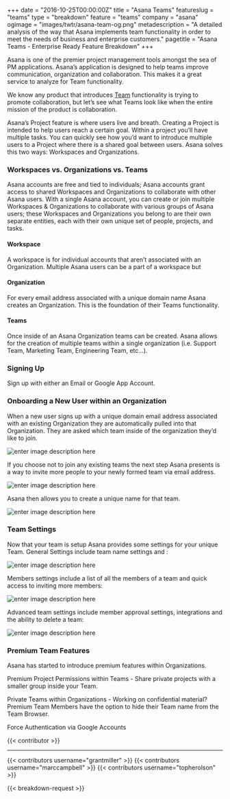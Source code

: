 +++
date = "2016-10-25T00:00:00Z"
title = "Asana Teams"
featureslug = "teams"
type = "breakdown"
feature = "teams"
company = "asana"
ogimage = "images/twtr/asana-team-og.png"
metadescription = "A detailed analysis of the way that Asana implements team functionality in order to meet the needs of business and enterprise customers."
pagetitle = "Asana Teams - Enterprise Ready Feature Breakdown"
+++

Asana is one of the premier project management tools amongst the sea of PM applications. Asana’s application is designed to help teams improve communication, organization and collaboration. This makes it a great service to analyze for Team functionality.

We know any product that introduces [Team](/features/teams) functionality is trying to promote collaboration, but let’s see what Teams look like when the entire mission of the product is collaboration.

Asana’s Project feature is where users live and breath. Creating a Project is intended to help users reach a certain goal. Within a project you’ll have multiple tasks. You can quickly see how you’d want to introduce multiple users to a Project where there is a shared goal between users. Asana solves this two ways: Workspaces and Organizations.

### Workspaces vs. Organizations vs. Teams
Asana accounts are free and tied to individuals; Asana accounts grant access to shared Workspaces and Organizations to collaborate with other Asana users. With a single Asana account, you can create or join multiple Workspaces & Organizations to collaborate with various groups of Asana users; these Workspaces and Organizations you belong to are their own separate entities, each with their own unique set of people, projects, and tasks.

#### Workspace
A workspace is for individual accounts that aren’t associated with an Organization. Multiple Asana users can be a part of a workspace but

#### Organization
For every email address associated with a unique domain name Asana creates an Organization. This is the foundation of their Teams functionality.

#### Teams
Once inside of an Asana Organization teams can be created. Asana allows for the creation of multiple teams within a single organization (i.e. Support Team, Marketing Team, Engineering Team, etc…).

### Signing Up
Sign up with either an Email or Google App Account.

### Onboarding a New User within an Organization
When a new user signs up with a unique domain email address associated with an existing Organization they are automatically pulled into that Organization. They are asked which team inside of the organization they’d like to join.

![enter image description here](https://i.imgur.com/yFx2jfS.png)

If you choose not to join any existing teams the next step Asana presents is a way to invite more people to your newly formed team via email address.

![enter image description here](https://i.imgur.com/wpExEZo.png)

Asana then allows you to create a unique name for that team.

![enter image description here](https://i.imgur.com/kg1n9bD.png)

### Team Settings
Now that your team is setup Asana provides some settings for your unique Team. General Settings include team name settings and :

![enter image description here](https://i.imgur.com/eqV1oyy.png)

Members settings include a list of all the members of a team and quick access to inviting more members:

![enter image description here](https://i.imgur.com/EJebwuf.png)

Advanced team settings include member approval settings, integrations and the ability to delete a team:

![enter image description here](https://i.imgur.com/8sXlMmi.png)

### Premium Team Features
Asana has started to introduce premium features within Organizations.

Premium Project Permissions within Teams - Share private projects with a smaller group inside your Team.

Private Teams within Organizations - Working on confidential material? Premium Team Members have the option to hide their Team name from the Team Browser.

Force Authentication via Google Accounts

{{< contributor >}}

----
{{< contributors username="grantmiller" >}}
{{< contributors username="marccampbell" >}}
{{< contributors username="topherolson" >}}

{{< breakdown-request >}}
